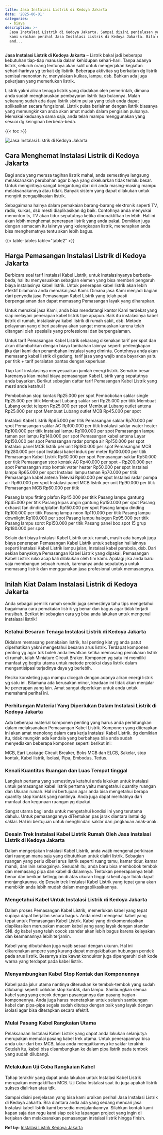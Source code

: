 ```yaml
---
title: Jasa Instalasi Listrik di Kedoya Jakarta
date: '2025-06-01'
categories:
  - biaya
description: >-
  Jasa Instalasi Listrik di Kedoya Jakarta. Sampai disini penjelasan yang bisa
  kami uraikan perihal Jasa Instalasi Listrik di Kedoya Jakarta. Bila diantara
  and...
---
```


**Jasa Instalasi Listrik di Kedoya Jakarta** – Listrik bakal jadi beberapa kebutuhan tiap-tiap manusia dalam kehidupan sehari-hari. Tanpa adanya listrik, seluruh orang tentunya akan sulit untuk mengerjakan kegiatan sehari-harinya yg terkait dg listirik. Beberapa aktivitas yg berkaitan dg listrik semisal menonton tv, menyalakan kulkas, lampu, dsb. Bahkan ada juga pekerjaan yang memerlukan listrik.

Listrik yakni aliran tenaga listrik yang diadakan oleh pemerintah, dimana anda sudah mengharuskan pembayaran listrik tiap bulannya. Malah sekarang sudah ada daya listrik sistim pulsa yang telah anda dapat aplikasikan secara fungsional. Listrik pulsa berlainan dengan listrik biasanya yang memungkinkan anda akan amat mudah dalam pengisian pulsanya. Memakai keduanya sama saja, anda telah mampu menggunakan yang sesuai dg keinginan berbeda-beda.

{{< toc >}}

![Jasa Instalasi Listrik di Kedoya Jakarta](/images/instalasi-listrik-murah31.png)

## Cara Menghemat Instalasi Listrik di Kedoya Jakarta

Bagi anda yang merasa tagihan listrik mahal, anda semestinya langsung melaksanakan perubahan agar biaya yang dikeluarkan tidak terlalu besar. Untuk mengiritnya sangat bergantung dari diri anda masing-masing mampu melaksanakannya atau tidak. Banyak sistem yang dapat dilakukan untuk mengirit pengaplikasian listrik.

Sebagaimana halnya dalam pemakaian barang-barang elektronik seperti TV, radio, kulkas, dsb mesti diaplikasikan dg baik. Contohnya anda menyukai menonton tv, TV akan tidur sepatutnya ketika dinonaktifkan terlebih. Hal ini akan lebih menghemat penerapan listrik yang anda pakai. Demikian juga dengan semacam itu lainnya yang kelengkapan listrik, menerapkan anda bisa menghematnya tentu akan lebih bagus.

{{< table-tables table="table2" >}}

## Harga Pemasangan Instalasi Listrik di Kedoya Jakarta

Berbicara soal tarif Instalasi Kabel Listrik, untuk instalasinyanya berbeda-beda, hal itu menyesuaikan sebagian elemen yang bisa memberi pengaruh biaya instalasinya kabel listrik. Untuk penerapan kabel listrik akan lebih efektif bilamana anda memakai jasa Kami. Dimana jasa Kami menjadi bagian dari penyedia jasa Pemasangan Kabel Listrik yang telah pasti berpengalaman dan dapat memasang Pemasangan layak yang diharapkan.

Untuk memakai jasa Kami, anda bisa mendatangi kantor Kami terdekat yang siap melayani penerapan kabel listrik tipe apapun. Baik itu instalasinya kabel listrik di rumah, instalasinya kabel listrik di rumah sakit, dsb. Metode pelayanan yang diberi pastinya akan sangat memuaskan karena telah ditangani oleh spesialis yang professional dan berpengalaman.

Untuk tarif Pemasangan Kabel Listrik sekarang dikenakan tarif per spot dan akan ditambahkan dengan biaya tambahan lainnya seperti perlengkapan jika dari kami dan penambahan instalasi yang diminta. Contohnya anda akan memasang kabel listrik di gedung, tarif jasa yang wajib anda bayarkan yaitu per titik + tarif peralatan pantas dengan keperluan.

Tiap tarif instalasinya menyesuaikan jumlah energi listrik. Semakin besar karenanya kian mahal biaya pemasangan Kabel Listrik yang sepatutnya anda bayarkan. Berikut sebagian daftar tarif Pemasangan Kabel Listrik yang mesti anda ketahui !

Pembobokan stop kontak Rp25.000 per spot Pembobokan saklar single Rp25.000 per titik Membuat Lubang saklar seri Rp25.000 per titik Membuat Lubang outlet telepon Rp25.000 per spot Membuat Lubang outlet antena Rp25.000 per spot Membuat Lubang outlet MCB Rp45.000 per spot

Instalasi Kabel Listrik Rp65.000 per titik Pemasangan saklar Rp70.000 per spot Pemasangan saklar AC Rp100.000 per titik Instalasi saklar water heater Rp100.000 per titik Instalasi lampu Rp100.000 per spot Pemasangan lampu taman per lampu Rp140.000 per spot Pemasangan kabel antena Layar Rp150.000 per spot Pemasangan radar pompa air Rp150.000 per spot Instalasi panel MCB listrik per unit Rp180.000 per spot Pemasangan MCB Rp280.000 per spot Instalasi kabel induk per meter Rp100.000 per titik Pemasangan Kabel Listrik Rp60.000 per spot Pemasangan saklar Rp50.000 per titik Pemasangan stop kontak AC Rp40.000 per spot – Rp200.000 per spot Pemasangan stop kontak water heater Rp50.000 per spot Instalasi lampu Rp65.000 per spot Instalasi lampu taman Rp70.000 per titik Pemasangan kabel antena Televisi Rp60.000 per spot Instalasi radar pompa air Rp60.000 per spot Instalasi panel MCB listrik per unit Rp90.000 per titik Pemasangan MCB Rp60.000 per titik

Pasang lampu fitting plafon Rp45.000 per titik Pasang lampu gantung Rp45.000 per titik Pasang kipas angin gantung Rp150.000 per spot Pasang exhaust fan dinding/plafon Rp150.000 per spot Pasang lampu dinding Rp100.000 per titik Pasang lampu neon Rp110.000 per titik Pasang lampu downlight Rp100.000 per spot Pasang lampu halogen Rp95.000 per titik Pasang lampu sorot Rp150.000 per titik Pasang panel box spot 15 grup Rp180.000 per spot

Selain dari biaya Instalasi Kabel Listrik untuk rumah, masih ada banyak juga biaya penerapan Pemasangan Kabel Listrik untuk sebagian hal lainnya seperti Instalasi Kabel Listrik lampu jalan, Instalasi kabel parabola, dsb. Dari sekian banyaknya Pemasangan Kabel Listrik yang dipakai, Pemasangan Kabel Listrik ruko acap kali dilakukan oleh tim kami. Apalagi jika anda baru saja membangun sebuah rumah, karenanya anda sepatutnya untuk memasang listrik dan menggunakan jasa profesional untuk memasangnya.

## Inilah Kiat Dalam Instalasi Listrik di Kedoya Jakarta


Anda sebagai pemilik rumah sendiri juga semestinya tahu tips mengetahui bagaimana cara pemakaian listrik yg benar dan bagus agar tidak terjadi musibah. Berikut ini sebagian cara yg bisa anda lakukan untuk mengenal instalasai listrik!

### Ketahui Besaran Tenaga Instalasi Listrik di Kedoya Jakarta

Didalam memasang pemakaian listrik, hal penting kiat yg anda patut diperhatikan yakni mengetahui besaran arus listrik. Terdapat komponen penting yg agar tdk boleh anda lewatkan ketika memasang pemakaian listrik di rumah, ialah Miniature Circuit Braker. Komponen yg satu ini memiliki manfaat yg begitu utama untuk metode proteksi daya listrik dalam mengantisipasi terjadinya daya yg berlebih.

Resiko konsleting juga mampu dicegah dengan adanya aliran energi listrik yg satu ini. Bilamana ada kerusakan minor, keadaan ini tidak akan menjalar ke penerapan yang lain. Amat sangat diperlukan untuk anda untuk memahami perihal ini.

### Perhitungan Material Yang Diperlukan Dalam Instalasi Listrik di Kedoya Jakarta

Ada beberapa material komponen penting yang harus anda perhitungkan dalam melaksanakan Pemasangan Kabel Listrik. Komponen yang diterapkan ini akan amat menolong dalam cara kerja Instalasi Kabel Listrik. dg demikian itu, tidak mungkin ada kendala yang berbahaya bila anda sudah menyediakan beberapa komponen seperti berikut ini:

MCB, Eart Leakage Circuit Breaker, Boks MCB dan ELCB, Sakelar, stop kontak, Kabel listrik, Isolasi, Pipa, Embodus, Tedus.

### Kenali Kuantitas Ruangan dan Luas Tempat tinggal

Langkah pertama yang semestinya ketahui anda lakukan untuk instalasi untuk pemasangan kabel listrik pertama yaitu mengetahui quantity ruangan dan Ukuran rumah. Hal ini bertujuan agar anda bisa mengetahui berapa quantity stop kontak yang nantinya. Anda juga dapat melihatnya dari manfaat dan kegunaan ruangan yg dipakai.

Sangat utama bagi anda untuk mengetahui kondisi ini yang terutama dahulu. Untuk pemasangannya diTentukan pas jarak diantara lantai dg saklar. Hal ini bertujuan untuk menghindari saklar dari jangkauan anak-anak.

### Desain Trek Instalasi Kabel Listrik Rumah Oleh Jasa Instalasi Listrik di Kedoya Jakarta

Dalam mengerjakan Instalasi Kabel Listrik, anda wajib mengenal perkiraan dari ruangan mana saja yang dibutuhkan untuk dialiri listrik. Sebagian ruangan yang perlu diberi arus listrik seperti ruang tamu, kamar tidur, kamar mandi, dan lain sebagainya. Sesudah itu, anda baru bisa membobok tembok dan memasang pipa dan kabel di dalamnya. Tentukan penerapannya telah benar dan berikan ketinggian di atas ukuran tinggi si kecil agar tidak dapat menjangkaunya. dg Desain trek Instalasi Kabel Listrik yang tepat guna akan membikin anda lebih mudah dalam mengaplikasikannya.

### Mengetahui Kabel Untuk Instalasi Listrik di Kedoya Jakarta

Dalam proses Pemasangan Kabel Listrik, memerlukan kabel yang tepat supaya dapat berjalan secara bagus. Anda mesti mengenal kabel yang tepat untuk Pemasangan Kabel Listrik. Kabel yang direkomendasikan diaplikasikan merupakan macam kabel yang yang layak dengan standar SNI. dg kabel yang telah cocok standar akan lebih bagus karena kelayakan dan keamanannya lebih terjamin.

Kabel yang dibutuhkan juga wajib sesuai dengan ukuran. Hal ini dikarenakan ampere yang kurang dapat mengakibatkan hubungan pendek pada arus listrik. Besarnya size kawat konduktor juga dipengaruhi oleh kode warna yang terdapat pada kabel listrik.

### Menyambungkan Kabel Stop Kontak dan Komponennya

Kabel pada jalur utama nantinya diteruskan ke tembok-tembok yang sudah dilubangi seperti colokan stop kontak, dan lampu. Sambungkan semua kabel yang yang cocok dengan pasangannya dan pasang bagian-komponennya. Anda juga harus menetapkan untuk seluruh sambungan kabel dan pipa-pipa segala sudah ditutup dengan baik yang layak dengan isolasi agar bisa diterapkan secara efektif.

### Mulai Pasang Kabel Rangkaian Utama

Pelaksanaan Instalasi Kabel Listrik yang dapat anda lakukan selanjutya merupakan memulai pasang kabel trek utama. Untuk penerapannya bisa anda ukur dari box MCB, lalau anda mengaitkannya ke saklar terakhir. Setelah itu, kabel bisa disambungkan ke dalam pipa listrik pada tembok yang sudah dilubangi.

### Melakukan Uji Coba Rangkaian Kabel

Tahap terakhir yang dapat anda lakukan untuk Instalasi Kabel Listrik merupakan mengaktifkan MCB. Uji Coba Instalasi saat itu juga apakah listrik sukses dialirkan atau tdk.

Sampai disini penjelasan yang bisa kami uraikan perihal Jasa Instalasi Listrik di Kedoya Jakarta. Bila diantara anda ada yang sedang mencari jasa Instalasi kabel listrik kami bersedia menjalankannya. Silahkan kontak kami kapan saja dan regu kami siap cek ke lapangan project yang ingin di kerjakan dan melaksanakan pemasangan instalasi listrik hingga finish.

**Ref by:** [Instalasi Listrik Kedoya Jakarta](https://id.wikipedia.org/wiki/Instalasi)

